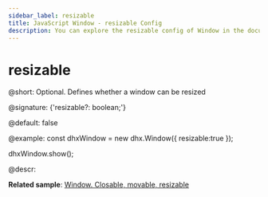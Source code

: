 ```yaml
---
sidebar_label: resizable
title: JavaScript Window - resizable Config 
description: You can explore the resizable config of Window in the documentation of the DHTMLX JavaScript UI library. Browse developer guides and API reference, try out code examples and live demos, and download a free 30-day evaluation version of DHTMLX Suite.
---
```


# resizable

@short: Optional. Defines whether a window can be resized

@signature: {'resizable?: boolean;'}

@default: false

@example:
const dhxWindow = new dhx.Window({
    resizable:true
});

dhxWindow.show();

@descr:

**Related sample**: [Window. Closable, movable, resizable](https://snippet.dhtmlx.com/nthbfzfr)

[comment]: # (@related: window/how_to_start.md window/configuration.md#resizing)
